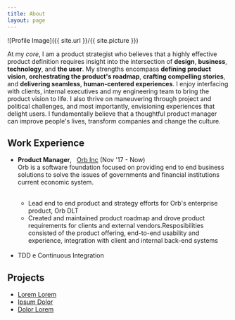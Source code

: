 ```yaml
---
title: About
layout: page
---
```

![Profile Image]({{ site.url }}/{{ site.picture }})

<p>At my <i>core</i>, I am a product strategist who believes that a highly effective product definition requires insight into the intersection of <b>design</b>, <b>business</b>, <b>technology</b>, and <b>the user</b>. My strengths encompass <b>defining product vision</b>, <b>orchestrating the product's roadmap</b>, <b>crafting compelling stories</b>, and <b>delivering seamless</b>, <b>human-centered experiences</b>. I enjoy interfacing with clients, internal executives and my engineering team to bring the product vision to life. I also thrive on maneuvering through project and political challenges, and most importantly, envisioning experiences that delight users. I fundamentally believe that a thoughtful product manager can improve people's lives, transform companies and change the culture. </p>

<h2>Work Experience</h2>

<ul class="skill-list">
	<li><b>Product Manager</b>, &nbsp; <a href="https://imagine-orb.com">Orb Inc</a> (Nov '17 - Now) <br> Orb is a software foundation focused on providing end to end business solutions to solve the issues of governments and financial institutions current economic system. 
	</li><br>
		<ul>
			<li>Lead end to end product and strategy efforts for Orb's enterprise product, Orb DLT </li>
			<li>Created and maintained product roadmap and drove product requirements for clients and external vendors.Resposibilities consisted of the product offering, end-to-end usability and experience, integration with client and internal back-end systems</li>
		</ul><br>
	<li>TDD e Continuous Integration</li>
</ul>

<h2>Projects</h2>

<ul>
	<li><a href="https://github.com/">Lorem Lorem</a></li>
	<li><a href="https://github.com/">Ipsum Dolor</a></li>
	<li><a href="https://github.com/">Dolor Lorem</a></li>
</ul>
